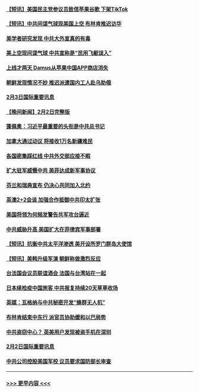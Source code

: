 #### [【短讯】美国民主党参议员致信苹果谷歌 下架TikTok](../pages/prog202/a103641483.md?t=02040343) 
#### [【短讯】中共间谍气球现美国上空 布林肯推迟访华](../pages/prog202/a103641482.md?t=02040343) 
#### [美学者研究发现 中共大外宣真的有毒](../pages/prog202/a103641321.md?t=02040343) 
#### [美上空现间谍气球 中共宣称是“民用飞艇误入”](../pages/prog202/a103641060.md?t=02040343) 
#### [上线才两天 Damus从苹果中国APP商店消失](../pages/prog202/a103641086.md?t=02040343) 
#### [朝鲜发现情况不妙 推迟派遣国内工人赴乌助俄](../pages/prog202/a103641070.md?t=02040343) 
#### [2月3日国际重要讯息](../pages/prog202/a103641118.md?t=02040343) 
#### [【晚间新闻】2月2日完整版](../pages/prog202/a103640932.md?t=02040343) 
#### [蓬佩奥：习近平最重要的头衔是中共总书记](../pages/prog202/a103640883.md?t=02040343) 
#### [加拿大通过动议 将接收1万名新疆难民](../pages/prog202/a103640886.md?t=02040343) 
#### [各国密集踩红线 中共外交部应接不暇](../pages/prog202/a103640801.md?t=02040343) 
#### [扩大驻军威慑中共 美菲达成新军事协议](../pages/prog202/a103640789.md?t=02040343) 
#### [芬兰和瑞典宣布 仍决心共同加入北约](../pages/prog202/a103640791.md?t=02040343) 
#### [英澳2+2会谈 加强合作抵御中共印太扩张](../pages/prog202/a103640790.md?t=02040343) 
#### [美国将领为何频发警告共军攻台逼近](../pages/prog202/a103640721.md?t=02040343) 
#### [中共威胁升高 美国扩大在菲律宾军事部署](../pages/prog202/a103640583.md?t=02040343) 
#### [【短讯】抗衡中共太平洋渗透 美开设所罗门群岛大使馆](../pages/prog202/a103640581.md?t=02040343) 
#### [【短讯】美韩升级军演 朝鲜称做激烈反应](../pages/prog202/a103640582.md?t=02040343) 
#### [台法国会议员联谊酒会 法国与台湾站在一起](../pages/prog202/a103640586.md?t=02040343) 
#### [日本续检疫中国旅客 中共报复持续20天草草收场](../pages/prog202/a103640446.md?t=02040343) 
#### [英媒：瓦格纳与中共秘密开发“蜂群无人机”](../pages/prog202/a103640301.md?t=02040343) 
#### [布林肯结束中东行 派官员协助缓和以巴局势](../pages/prog202/a103640313.md?t=02040343) 
#### [中共盗窃中心？ 英美用户发现被盗手机在深圳](../pages/prog202/a103640295.md?t=02040343) 
#### [2月2日国际重要讯息](../pages/prog202/a103640311.md?t=02040343) 
#### [中共公司控股美国军校 议员要求国防部长审查](../pages/prog202/a103640290.md?t=02040343) 

----
#### [ >>> 更早内容 <<< ](../indexes/prog202-earlier.md)
